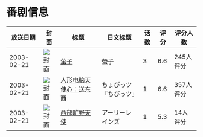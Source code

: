 # 番剧信息

|放送日期|封面|标题|日文标题|话数|评分|评分人数|
|---|---|---|---|---|---|---|
|2003-02-21|![封面](https://bangumi.tv/img/no_icon_subject.png)|[萤子](https://bangumi.tv/subject/34500)|螢子|3|6.6|245人评分|
|2003-02-21|![封面](https://lain.bgm.tv/pic/cover/c/81/60/57933_9224n.jpg)|[人形电脑天使心：送东西](https://bangumi.tv/subject/57933)|ちょびっツ「ちびっツ」|1|6.6|357人评分|
|2003-02-21|![封面](https://lain.bgm.tv/pic/cover/c/2c/3a/62900_ayZ3S.jpg)|[西部旷野天使](https://bangumi.tv/subject/62900)|アーリーレインズ|1|5.3|14人评分|
